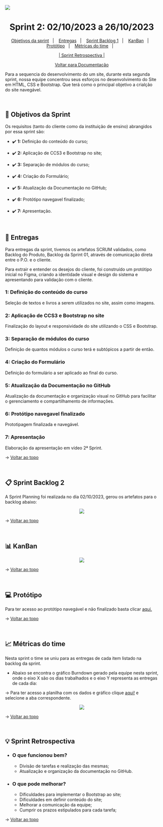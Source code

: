 <img src="https://github.com/InnoCodeSolutions/documentacao_InnoCodeSolutions/blob/80661e3caf4d06541e70fb6974f5024a883300d4/InnoCodeSolutions-banner.png" />

<span  id="topo">

  

<h1  align="center">Sprint 2: 02/10/2023 a 26/10/2023</h1>

<p  align="center">
<a  href="#objetivos">Objetivos da sprint</a> &nbsp |&nbsp &nbsp
<a  href="#entregas">Entregas</a> &nbsp |&nbsp &nbsp
<a  href="#sprint_backlog">Sprint Backlog 1</a> &nbsp |&nbsp &nbsp
<a  href="#kanban">KanBan</a> &nbsp |&nbsp &nbsp 
<a  href="#prototipo">Protótipo</a> &nbsp |&nbsp &nbsp 
<a  href="#metricas">Métricas do time</a> &nbsp |&nbsp &nbsp 
</p>
<p align="center">
<a  href="#sprint_retrospectiva">| Sprint Retrospectiva |</a>
</p>

<p align="center">
<a href="https://github.com/InnoCodeSolutions/documentacao_InnoCodeSolutions.git">Voltar para Documentação<a>
<br>
</p>
  

<p>Para a sequencia do desenvolvimento do um site, durante esta segunda sprint, nossa equipe concentrou seus esforços no desenvolvimento do Site em HTML, CSS e Bootstrap. Que terá como o principal objetivo a crialção do site navegável.</p>

<br>  

<span  id="objetivos">

## :dart: Objetivos da Sprint

Os requisitos (tanto do cliente como da instituição de ensino) abrangidos por essa sprint são:

  

- :heavy_check_mark: **1:** Definição do conteúdo do curso;

- :heavy_check_mark: **2:** Aplicação de CCS3 e Bootstrap no site;

- :heavy_check_mark: **3:** Separação de módulos do curso;

- :heavy_check_mark: **4:** Criação do Formulário;

- :heavy_check_mark: **5:** Atualização da Documentação no GitHub;

- :heavy_check_mark: **6:** Protótipo navegavel finalizado;

- :heavy_check_mark: **7:** Apresentação.


<br>

<span  id="entregas">

## 📲 Entregas

Para entregas da sprint, tivemos os artefatos SCRUM validados, como Backlog do Produto, Backlog da Sprint 01, através de comunicação direta entre o P.O. e o cliente. 

Para extrair e entender os desejos do cliente, foi construído um protótipo inicial no Figma, criando a identidade visual e design do sistema e apresentando para validação com o cliente.

  

### 1: Definição do conteúdo do curso

  

Seleção de textos e livros a serem utilizados no site, assim como imagens.
  

### 2: Aplicação de CCS3 e Bootstrap no site

Finalização do layout e responsividade do site utilizando o CSS e Bootstrap.


### 3: Separação de módulos do curso

Definição de quantos módulos o curso terá e subtópicos a partir de então.


### 4: Criação do Formulário

Definição do formulário a ser aplicado ao final do curso. 


### 5: Atualização da Documentação no GitHub

Atualização da documentação e organização visual no GitHub para facilitar o gerenciamento e compartilhamento de informações.

### 6: Protótipo navegavel finalizado

Prototipagem finalizada e navegável.

### 7: Apresentação

Elaboração da apresentação em vídeo 2ª Sprint.


→ [Voltar ao topo](#topo)

<br> 

<span  id="sprint_backlog">

## :clipboard: Sprint Backlog 2
<p>A Sprint Planning foi realizada no dia 02/10/2023, gerou os artefatos para o backlog abaixo:</p>
<div align="center">
      <img src="https://github.com/InnoCodeSolutions/documentacao_InnoCodeSolutions/blob/66b5c6ceee109bc3e0d5c899bc1a81578bd14e1e/sprint02_backlog.png">
      <br>
</div>

→ [Voltar ao topo](#topo)

<br>

<span  id="kanban">

##  :bar_chart: KanBan

<div align="center">
      <img src="https://github.com/InnoCodeSolutions/documentacao_InnoCodeSolutions/blob/728ee20f94d4a6ccbc7a0ccb81d0fe43e9d328c0/kanban_sprint02.jpeg">
      <br>
</div>

→ [Voltar ao topo](#topo)

<br>

<span  id="prototipo">

## :computer: Protótipo
<p>Para ter acesso ao protótipo navegável e não finalizado basta clicar <a href="https://github.com/InnoCodeSolutions/innoCodeSolutions/tree/develop">aqui.</a></p>

→ [Voltar ao topo](#topo)

<br>

<span  id="metricas">

## :chart_with_upwards_trend: Métricas do time

Nesta sprint o time se uniu para as entregas de cada item listado na backlog da sprint.

- Abaixo se encontra o gráfico Burndown gerado pela equipe nesta sprint, onde o eixo X são os dias trabalhados e o eixo Y representa as entregas de cada dia:

<p>
  → Para ter acesso a planilha com os dados e gráfico clique <a href="https://fatecspgov-my.sharepoint.com/:x:/g/personal/gustavo_carvalho21_fatec_sp_gov_br/EYHhekfCCWVGjcrbAh9dUcMBErhKBofVpfHzoNdkV9C2jg?e=kDRqlZ&nav=MTVfezAwMDAwMDAwLTAwMDEtMDAwMC0wMDAwLTAwMDAwMDAwMDAwMH0">aqui!</a> e selecione a aba correspondente.
</p>

<div  align="center">
<img  src="https://github.com/InnoCodeSolutions/documentacao_InnoCodeSolutions/blob/db59911711958b24637b101684ac62e59dd3e792/burndown_sprint02.png"  />
</div>


→ [Voltar ao topo](#topo)

<br>

<span  id="sprint_retrospectiva">

## :bulb: Sprint Retrospectiva

- ### O que funcionou bem?
  - Divisão de tarefas e realização das mesmas;
  - Atualização e organização da documentação no GitHub.
  
- ### O que pode melhorar?
  - Dificuldades para implementar o Bootstrap ao site;
  - Dificuldades em definir conteúdo do site; 
  - Melhorar a comunicação da equipe;
  - Cumprir os prazos estipulados para cada tarefa;


→ [Voltar ao topo](#topo)
